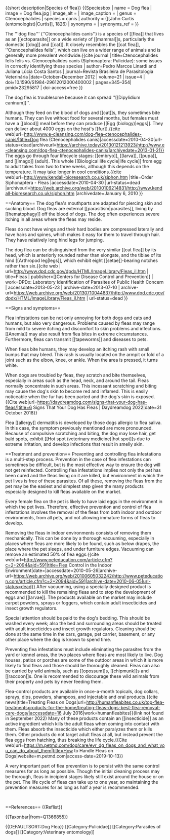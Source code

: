 {{short description|Species of flea}}
{{Speciesbox
| name = Dog flea
| image = Dog flea.jpg
| image_alt = 
| image_caption = 
| genus = Ctenocephalides
| species = canis
| authority = ([[John Curtis (entomologist)|Curtis]], 1826)
| synonyms = 
| synonyms_ref = 
}}

The '''dog flea''' (''Ctenocephalides canis'') is a species of [[flea]] that lives as an [[ectoparasite]] on a wide variety of [[mammal]]s, particularly the domestic [[dog]] and [[cat]]. It closely resembles the [[cat flea]], ''Ctenocephalides felis'', which can live on a wider range of animals and is generally more prevalent worldwide.<ref name="linardi">{{cite journal | title=Ctenocephalides felis felis vs. Ctenocephalides canis (Siphonaptera: Pulicidae): some issues in correctly identifying these species | author=Pedro Marcos Linardi and Juliana Lúcia Costa Santos | journal=Revista Brasileira de Parasitologia Veterinária |date=October–December 2012 | volume=21 | issue=4 | doi=10.1590/S1984-29612012000400002 | pages=345–354| pmid=23295817 | doi-access=free }}</ref>

The dog flea is troublesome because it can spread ''[[Dipylidium caninum]]''.

Although they feed on the blood of dogs and [[cat]]s, they sometimes bite humans. They can live without food for several months, but females must have a [[blood]] meal before they can produce [[Egg (biology)|eggs]]. They can deliver about 4000 eggs on the host's [[fur]].<ref>{{cite web|url=http://www.e-cleansing.com/dog-flea-ctenocephalides-canis/|title=Dog flea (Ctenocephalides canis)|accessdate=2010-04-30|url-status=dead|archiveurl=https://archive.today/20130121213923/http://www.e-cleansing.com/dog-flea-ctenocephalides-canis/|archivedate=2013-01-21}}</ref> The eggs go through four lifecycle stages: [[embryo]], [[larva]], [[pupa]], and [[imago]] (adult). This whole [[Biological life cycle|life cycle]] from egg to adult takes from two to three weeks, although this depends on the temperature. It may take longer in cool conditions.<ref name="k-biorsearch">{{cite web|url=http://www.kendall-bioresearch.co.uk/siphon.htm |title=Order Siphonaptera - Fleas |accessdate=2010-04-30 |url-status=dead |archiveurl=https://web.archive.org/web/20100106214831/http://www.kendall-bioresearch.co.uk/siphon.htm |archivedate=January 6, 2010 }}</ref>

==Anatomy==
The dog flea's mouthparts are adapted for piercing skin and sucking blood. Dog fleas are external [[parasitism|parasites]], living by [[hematophagy]] off the blood of dogs. The dog often experiences severe itching in all areas where the fleas may reside.

Fleas do not have wings and their hard bodies are compressed laterally and have hairs and spines, which makes it easy for them to travel through hair. They have relatively long hind legs for jumping.<ref name="k-biorsearch" />

The dog flea can be distinguished from the very similar [[cat flea]] by its head, which is anteriorly rounded rather than elongate, and the tibiae of its hind [[Arthropod leg|legs]], which exhibit eight [[setae]]-bearing notches rather than six.<ref>{{cite web | url=http://www.dpd.cdc.gov/dpdx/HTML/ImageLibrary/Fleas_il.htm | title=Fleas | publisher=[[Centers for Disease Control and Prevention]] | work=DPDx: Laboratory Identification of Parasites of Public Health Concern | accessdate=2013-05-23 | archive-date=2013-07-10 | archive-url=https://web.archive.org/web/20130710044837/http://www.dpd.cdc.gov/dpdx/HTML/ImageLibrary/Fleas_il.htm | url-status=dead }}</ref>

==Signs and symptoms==

Flea infestations can be not only annoying for both dogs and cats and humans, but also very dangerous. Problems caused by fleas may range from mild to severe itching and discomfort to skin problems and infections. [[Anemia]] may also result from flea bites in extreme circumstances. Furthermore, fleas can transmit [[tapeworms]] and diseases to pets.

When fleas bite humans, they may develop an itching rash with small bumps that may bleed. This rash is usually located on the armpit or fold of a joint such as the elbow, knee, or ankle. When the area is pressed, it turns white.

When dogs are troubled by fleas, they scratch and bite themselves, especially in areas such as the head, neck, and around the tail. Fleas normally concentrate in such areas. This incessant scratching and biting may cause the dog's skin to become red and inflamed. This is easily noticeable when the fur has been parted and the dog's skin is exposed.<ref>{{Cite web|url=https://daydreamdog.com/signs-that-your-dog-has-fleas/|title=6 Signs That Your Dog Has Fleas &#124; Daydreamdog 2022|date=31 October 2018}}</ref>

Flea [[allergy]] dermatitis is developed by those dogs allergic to flea saliva. In this case, the symptom previously mentioned are more pronounced. Because of compulsive scratching and biting, the dog may lose hair, get bald spots, exhibit [[Hot spot (veterinary medicine)|hot spot]]s due to extreme irritation, and develop infections that result in  smelly skin.

==Treatment and prevention==
Preventing and controlling flea infestations is a multi-step process. Prevention in the case of flea infestations can sometimes be difficult, but is the most effective way to ensure the dog will not get reinfected. Controlling flea infestations implies not only the pet has been cured and the fleas living on it are killed, but environment in which the pet lives is free of these parasites. Of all these, removing the fleas from the pet may be the easiest and simplest step given the many products especially designed to kill fleas available on the market.

Every female flea on the pet is likely to have laid eggs in the environment in which the pet lives. Therefore, effective prevention and control of flea infestations involves the removal of the fleas from both indoor and outdoor environments, from all pets, and not allowing immature forms of fleas to develop.

Removing the fleas in indoor environments consists of removing them mechanically. This can be done by a thorough vacuuming, especially in places where fleas are more likely to be found, such as below drapes, the place where the pet sleeps, and under furniture edges. Vacuuming can remove an estimated 50% of flea eggs.<ref>{{cite web|url=http://www.peteducation.com/article.cfm?c=2+2094&aid=591|title=Flea Control in the Indoor Environment|date=|accessdate=2010-05-26|archive-url=https://web.archive.org/web/20100605032242/http://www.peteducation.com/article.cfm?c=2+2094&aid=591|archive-date=2010-06-05|url-status=dead}}</ref> After vacuuming, using a specially designed product is recommended to kill the remaining fleas and to stop the development of eggs and [[larvae]]. The products available on the market may include carpet powders, sprays or foggers, which contain adult insecticides and insect growth regulators.

Special attention should be paid to the dog's bedding. This should be washed every week; also the bed and surrounding areas should be treated with adult insecticides and insect growth regulators. Cleaning should be done at the same time in the cars, garage, pet carrier, basement, or any other place where the dog is known to spend time.

Preventing flea infestations must include eliminating the parasites from the yard or kennel areas, the two places where fleas are most likely to live. Dog houses, patios or porches are some of the outdoor areas in which it is more likely to find fleas and those should be thoroughly cleaned. Fleas can also be carried by wild animals, such as [[opossum]]s, [[chipmunk]]s and [[raccoon]]s. One is recommended to discourage these wild animals from their property and pets by never feeding them.

Flea-control products are available in once-a-month topicals, dog collars, sprays, dips, powders, shampoos, and injectable and oral products.<ref>{{cite news|title=Treating Fleas on Dogs|url=http://humanfleabites.co.uk/top-flea-treatmentsproducts-for-the-home/treating-fleas-dogs-best-flea-removal-care-dogs/|accessdate=16 July 2016|work=humanfleabites}}</ref>(link not found in September 2022) Many of these products contain an [[insecticide]] as an active ingredient which kills the adult fleas when coming into contact with them. Fleas absorb the insecticide which either paralyzes them or kills them. Other products do not target adult fleas at all, but instead prevent the flea eggs from hatching, thus breaking the life cycle.<ref name=":0">{{Cite web|url=https://m.petmd.com/dog/care/evr_dg_fleas_on_dogs_and_what_you_can_do_about_them|title=How to Handle Fleas on Dogs|website=m.petmd.com|access-date=2019-10-13}}</ref>

A very important part of flea prevention is to persist with the same control measures for as long as possible. Though the initial cleaning process may be thorough, fleas in incipient stages likely still exist around the house or on the pet. The life cycle of fleas can take up to one year, so maintaining the prevention measures for as long as half a year is recommended.<ref name=":0" />

<br />

==References==
{{Reflist}}

{{Taxonbar|from=Q1366855}}

{{DEFAULTSORT:Dog Flea}}
[[Category:Pulicidae]]
[[Category:Parasites of dogs]]
[[Category:Veterinary entomology]]